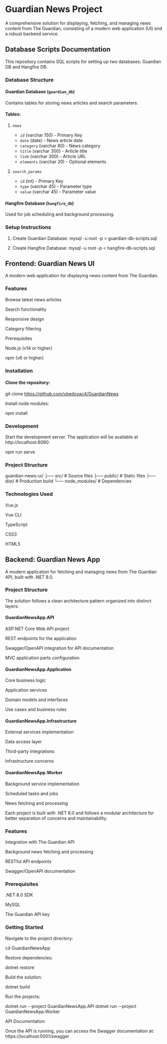 # Guardian News Project

A comprehensive solution for displaying, fetching, and managing news content from The Guardian, consisting of a modern web application (UI) and a robust backend service.

## Database Scripts Documentation

This repository contains SQL scripts for setting up two databases: Guardian DB and Hangfire DB.

### Database Structure

#### Guardian Database (`guardian_db`)
Contains tables for storing news articles and search parameters.

#### Tables:
1. `news`
   - `id` (varchar 150) - Primary Key
   - `date` (date) - News article date
   - `category` (varchar 80) - News category
   - `title` (varchar 300) - Article title
   - `link` (varchar 300) - Article URL
   - `elements` (varchar 20) - Optional elements

2. `search_params`
   - `id` (int) - Primary Key
   - `type` (varchar 45) - Parameter type
   - `value` (varchar 45) - Parameter value

#### Hangfire Database (`hangfire_db`)
Used for job scheduling and background processing.

### Setup Instructions

1. Create Guardian Database:
mysql -u root -p < guardian-db-scripts.sql

2. Create Hangfire Database:
mysql -u root -p < hangfire-db-scripts.sql


## Frontend: Guardian News UI

A modern web application for displaying news content from The Guardian.

### Features

Browse latest news articles

Search functionality

Responsive design

Category filtering

Prerequisites

Node.js (v14 or higher)

npm (v6 or higher)

### Installation

#### Clone the repository:

git clone https://github.com/vbedoyac4/GuardianNews

Install node modules:

npm install

### Development

Start the development server. The application will be available at http://localhost:8080:

npm run serve

### Project Structure

guardian-news-ui/
├── src/             # Source files
├── public/          # Static files
├── dist/            # Production build
└── node_modules/    # Dependencies

### Technologies Used

Vue.js

Vue CLI

TypeScript

CSS3

HTML5

## Backend: Guardian News App

A modern application for fetching and managing news from The Guardian API, built with .NET 8.0.

### Project Structure

The solution follows a clean architecture pattern organized into distinct layers:

#### GuardianNewsApp.API

ASP.NET Core Web API project

REST endpoints for the application

Swagger/OpenAPI integration for API documentation

MVC application parts configuration

#### GuardianNewsApp.Application

Core business logic

Application services

Domain models and interfaces

Use cases and business rules

#### GuardianNewsApp.Infrastructure

External services implementation

Data access layer

Third-party integrations

Infrastructure concerns

#### GuardianNewsApp.Worker

Background service implementation

Scheduled tasks and jobs

News fetching and processing


Each project is built with .NET 8.0 and follows a modular architecture for better separation of concerns and maintainability.

### Features

Integration with The Guardian API

Background news fetching and processing

RESTful API endpoints

Swagger/OpenAPI documentation

### Prerequisites

.NET 8.0 SDK

MySQL

The Guardian API key

### Getting Started

Navigate to the project directory:

cd GuardianNewsApp

Restore dependencies:

dotnet restore

Build the solution:

dotnet build

Run the projects:

dotnet run --project GuardianNewsApp.API
dotnet run --project GuardianNewsApp.Worker

API Documentation

Once the API is running, you can access the Swagger documentation at: https://localhost:5001/swagger